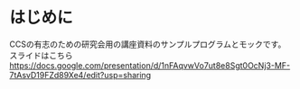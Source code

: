 # はじめに
CCSの有志のための研究会用の講座資料のサンプルプログラムとモックです。
スライドはこちら　https://docs.google.com/presentation/d/1nFAqvwVo7ut8e8Sgt0OcNj3-MF-7tAsvD19FZd89Xe4/edit?usp=sharing
